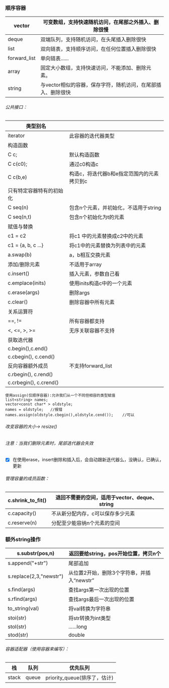 ### 顺序容器

| vector       | 可变数组，支持快速随机访问，在尾部之外插入、删除很慢        |
| ------------ | --------------------------------- |
| deque        | 双端队列，支持随机访问，在头尾插入删除很快             |
| list         | 双向链表，支持顺序访问，在任何位置插入删除很快           |
| forward_list | 单向链表......                        |
| array        | 固定大小数组，支持快速访问，不能添加、删除元素。          |
| string       | 与vector相似的容器，保存字符，随机访问，在尾部插入、删除很快 |

###### 公共接口：

| 类型别名                   |                         |
| ---------------------- | ----------------------- |
| iterator               | 此容器的迭代器类型               |
| 构造函数                   |                         |
| C c;                   | 默认构造函数                  |
| C c(c0);               | 通过c0构造c                 |
| C c(b,e)               | 构造c，将迭代器b和e指定范围内的元素拷贝到c |
| 只有特定容器特有的初始化           |                         |
| C seq(n)               | 包含n个元素，并初始化，不适用于string  |
| C seq(n,t)             | 包含n个初始化为t的元素            |
| 赋值与替换                  |                         |
| c1 = c2                | 将c1 中的元素替换成c2中的元素       |
| c1 = {a, b, c ...}     | 将c1中的元素替换为列表中的元素        |
| a.swap(b)              | a，b相互交换元素               |
| 添加/删除元素                | 不适用于array               |
| c.insert()             | 插入元素，参数自己看              |
| c.emplace(inits)       | 使用inits构造c中的一个元素        |
| c.erase(args)          | 删除args                  |
| c.clear()              | 删除容器中所有元素               |
| 关系运算符                  |                         |
| ==, !=                 | 所有容器都支持                 |
| <, <=, >, >=           | 无序关联容器不支持               |
| 获取迭代器                  |                         |
| c.begin(),c.end()      |                         |
| c.cbegin(), c.cend()   |                         |
| 反向容器额外成员               | 不支持forward_list         |
| c.rbegin(), c.rend()   |                         |
| c.crbegin(), c.crend() |                         |

```
使用assign(仅顺序容器):允许我们从一个不同但相容的类型赋值
list<string> names;
vector<const char* > oldstyle;
names = oldstyle;	//报错
names.assign(oldstyle.cbegin(),oldstyle.cend());	//可以
```

###### 改变容器的大小-> resize()

###### 注意：当我们删除元素时，尾部迭代器会失效

- [x] 在使用erase，insert删除和插入后，会自动跟新迭代器么，没确认，已确认，更新

###### 管理容量的成员函数：

| c.shrink_to_fit() | 退回不需要的空间，适用于vector、deque、string |
| ----------------- | ------------------------------- |
| c.capacity()      | 不从新分配内存，c可以保存多少元素               |
| c.reserve(n)      | 分配至少能容纳n个元素的空间                  |

### 额外string操作

| s.substr(pos,n)         | 返回要给string，pos开始位置，拷贝n个    |
| ----------------------- | -------------------------- |
| s.append("+str")        | 尾部追加                       |
| s.replace(2,3,"newstr") | 从位置2开始，删除3个字符串，并插入“newstr” |
| s.find(args)            | 查找args第一次出现的位置             |
| s.rfind(args)           | 查找args最后一次出现的位置            |
| to_string(val)          | 将val转换为字符串                 |
| stoi(str)               | 将str转换为int类型               |
| stol(str)               | ......long                 |
| stod(str)               | double                     |

###### 容器适配器（使用容器来编写）：

| 栈     | 队列    | 优先队列                   |
| ----- | ----- | ---------------------- |
| stack | queue | priority_queue(排序了，估计) |

